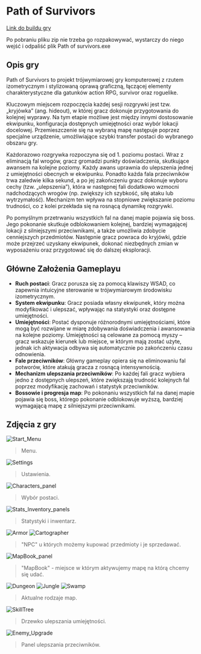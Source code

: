 # Path of Survivors
[Link do buildu gry](https://drive.google.com/file/d/1SKzGMUxfgAV5kfpk3ZzkcARESqTk8szh/view?usp=sharing)

Po pobraniu pliku zip nie trzeba go rozpakowywać, wystarczy do niego wejść i odpaliść plik Path of survivors.exe

## Opis gry
Path of Survivors to projekt trójwymiarowej gry komputerowej z rzutem izometrycznym i stylizowaną oprawą graficzną, łączącej elementy charakterystyczne dla gatunków action RPG, survivor oraz roguelike.

Kluczowym miejscem rozpoczęcia każdej sesji rozgrywki jest tzw. „kryjówka” (ang. hideout), w której gracz dokonuje przygotowania do kolejnej wyprawy. Na tym etapie możliwe jest między innymi dostosowanie ekwipunku, konfiguracja dostępnych umiejętności oraz wybór lokacji docelowej. Przemieszczenie się na wybraną mapę następuje poprzez specjalne urządzenie, umożliwiające szybki transfer postaci do wybranego obszaru gry.

Każdorazowo rozgrywka rozpoczyna się od 1. poziomu postaci. Wraz z eliminacją fal wrogów, gracz gromadzi punkty doświadczenia, skutkujące awansem na kolejne poziomy. Każdy awans uprawnia do ulepszenia jednej z umiejętności obecnych w ekwipunku. Ponadto każda fala przeciwników trwa zaledwie kilka sekund, a po jej zakończeniu gracz dokonuje wyboru cechy (tzw. „ulepszenia”), która w następnej fali dodatkowo wzmocni nadchodzących wrogów (np. zwiększy ich szybkość, siłę ataku lub wytrzymałość). Mechanizm ten wpływa na stopniowe zwiększanie poziomu trudności, co z kolei przekłada się na rosnącą dynamikę rozgrywki.

Po pomyślnym przetrwaniu wszystkich fal na danej mapie pojawia się boss. Jego pokonanie skutkuje odblokowaniem kolejnej, bardziej wymagającej lokacji z silniejszymi przeciwnikami, a także umożliwia zdobycie cenniejszych przedmiotów. Następnie gracz powraca do kryjówki, gdzie może przejrzeć uzyskany ekwipunek, dokonać niezbędnych zmian w wyposażeniu oraz przygotować się do dalszej eksploracji.

## Główne Założenia Gameplayu
- **Ruch postaci**: Gracz porusza się za pomocą klawiszy WSAD, co zapewnia intuicyjne sterowanie w trójwymiarowym środowisku izometrycznym.
- **System ekwipunku**: Gracz posiada własny ekwipunek, który można modyfikować i ulepszać, wpływając na statystyki oraz dostępne umiejętności.
- **Umiejętności**: Postać dysponuje różnorodnymi umiejętnościami, które mogą być rozwijane w miarę zdobywania doświadczenia i awansowania na kolejne poziomy. Umiejętności są celowane za pomocą myszy – gracz wskazuje kierunek lub miejsce, w którym mają zostać użyte, jednak ich aktywacja odbywa się automatycznie po zakończeniu czasu odnowienia.
- **Fale przeciwników**: Główny gameplay opiera się na eliminowaniu fal potworów, które atakują gracza z rosnącą intensywnością.
- **Mechanizm ulepszania przeciwników**: Po każdej fali gracz wybiera jedno z dostępnych ulepszeń, które zwiększają trudność kolejnych fal poprzez modyfikację zachowań i statystyk przeciwników.
- **Bossowie i progresja map**: Po pokonaniu wszystkich fal na danej mapie pojawia się boss, którego pokonanie odblokowuje wyższą, bardziej wymagającą mapę z silniejszymi przeciwnikami.

## Zdjęcia z gry
![Start_Menu](https://github.com/user-attachments/assets/531cd889-8848-4018-b3f8-4f2ad7e962c9)
> Menu.

![Settings](https://github.com/user-attachments/assets/3b8b8aba-fbf9-4bf5-94f6-74f77050937c)
> Ustawienia.

![Characters_panel](https://github.com/user-attachments/assets/b7f38862-9afc-43a5-a6b0-dbd3b9481397)
> Wybór postaci.

![Stats_Inventory_panels](https://github.com/user-attachments/assets/fd4acb98-4100-4dc7-b0af-0a231f01465d)
> Statystyki i inwentarz.

![Armor](https://github.com/user-attachments/assets/7eb04d5f-85d7-4456-b0e3-777775f9405b)
![Cartographer](https://github.com/user-attachments/assets/ab04e92b-20dc-4fcb-b783-22b25f42e588)
> "NPC" u których możemy kupować przedmioty i je sprzedawać.

![MapBook_panel](https://github.com/user-attachments/assets/f2a1dc31-34af-4556-ae8a-ab586bc82749)
> "MapBook" - miejsce w którym aktywujemy mapę na którą chcemy się udać.

![Dungeon](https://github.com/user-attachments/assets/9c1d2ae6-34b4-48d6-b2fe-cb3fef9106c0)
![Jungle](https://github.com/user-attachments/assets/856faba2-2e4b-451b-b73b-e0839cf35122)
![Swamp](https://github.com/user-attachments/assets/e80c2e0f-8e94-4e82-9345-8299b034f9c9)
> Aktualne rodzaje map.

![SkillTree](https://github.com/user-attachments/assets/ac87f4c3-124d-4dd9-bff0-6b7c0677b903)
> Drzewko ulepszania umiejętności.

![Enemy_Upgrade](https://github.com/user-attachments/assets/cc4b474f-c926-4754-a413-37cc8be2b57e)
> Panel ulepszania przeciwników.


